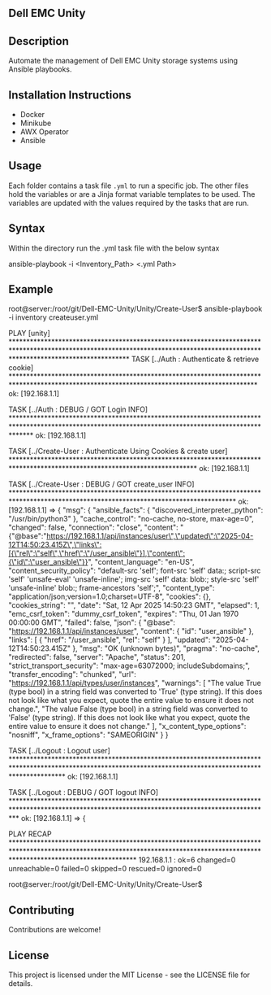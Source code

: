 ## Dell EMC Unity

## Description
Automate the management of Dell EMC Unity storage systems using Ansible playbooks.

## Installation Instructions

- Docker
- Minikube
- AWX Operator
- Ansible

## Usage
Each folder contains a task file `.yml` to run a specific job. The other files hold the variables or are a Jinja format variable templates to be used. The variables are updated with the values required by the tasks that are run.

## Syntax
Within the directory run the .yml task file with the below syntax

 ansible-playbook -i <Inventory_Path> <.yml Path>

## Example
root@server:/root/git/Dell-EMC-Unity/Unity/Create-User$ ansible-playbook -i inventory createuser.yml

PLAY [unity] ********************************************************************************************************************************************************************************
TASK [../Auth : Authenticate & retrieve cookie] *********************************************************************************************************************************************
ok: [192.168.1.1]

TASK [../Auth : DEBUG / GOT Login INFO] *****************************************************************************************************************************************************
ok: [192.168.1.1] 

TASK [../Create-User : Authenticate Using Cookies & create user] ****************************************************************************************************************************
ok: [192.168.1.1]

TASK [../Create-User : DEBUG / GOT create_user  INFO] ***************************************************************************************************************************************
ok: [192.168.1.1] => {
    "msg": {
        "ansible_facts": {
            "discovered_interpreter_python": "/usr/bin/python3"
        },
        "cache_control": "no-cache, no-store, max-age=0",
        "changed": false,
        "connection": "close",
        "content": "{\"@base\":\"https://192.168.1.1/api/instances/user\",\"updated\":\"2025-04-12T14:50:23.415Z\",\"links\":[{\"rel\":\"self\",\"href\":\"/user_ansible\"}],\"content\":{\"id\":\"user_ansible\"}}",
        "content_language": "en-US",
        "content_security_policy": "default-src 'self'; font-src 'self' data:; script-src 'self' 'unsafe-eval' 'unsafe-inline'; img-src 'self' data: blob:; style-src 'self' 'unsafe-inline' blob:; frame-ancestors 'self';",
        "content_type": "application/json;version=1.0;charset=UTF-8",
        "cookies": {},
        "cookies_string": "",
        "date": "Sat, 12 Apr 2025 14:50:23 GMT",
        "elapsed": 1,
        "emc_csrf_token": "dummy_csrf_token",
        "expires": "Thu, 01 Jan 1970 00:00:00 GMT",
        "failed": false,
        "json": {
            "@base": "https://192.168.1.1/api/instances/user",
            "content": {
                "id": "user_ansible"
            },
            "links": [
                {
                    "href": "/user_ansible",
                    "rel": "self"
                }
            ],
            "updated": "2025-04-12T14:50:23.415Z"
        },
        "msg": "OK (unknown bytes)",
        "pragma": "no-cache",
        "redirected": false,
        "server": "Apache",
        "status": 201,
        "strict_transport_security": "max-age=63072000; includeSubdomains;",
        "transfer_encoding": "chunked",
        "url": "https://192.168.1.1/api/types/user/instances",
        "warnings": [
            "The value True (type bool) in a string field was converted to 'True' (type string). If this does not look like what you expect, quote the entire value to ensure it does not change.",
            "The value False (type bool) in a string field was converted to 'False' (type string). If this does not look like what you expect, quote the entire value to ensure it does not change."
        ],
        "x_content_type_options": "nosniff",
        "x_frame_options": "SAMEORIGIN"
    }
}

TASK [../Logout : Logout user] **************************************************************************************************************************************************************
ok: [192.168.1.1]

TASK [../Logout : DEBUG / GOT logout  INFO] *************************************************************************************************************************************************
ok: [192.168.1.1] => {

PLAY RECAP **********************************************************************************************************************************************************************************
192.168.1.1             : ok=6    changed=0    unreachable=0    failed=0    skipped=0    rescued=0    ignored=0

root@server:/root/git/Dell-EMC-Unity/Unity/Create-User$


## Contributing
Contributions are welcome! 

## License
This project is licensed under the MIT License - see the LICENSE file for details.


